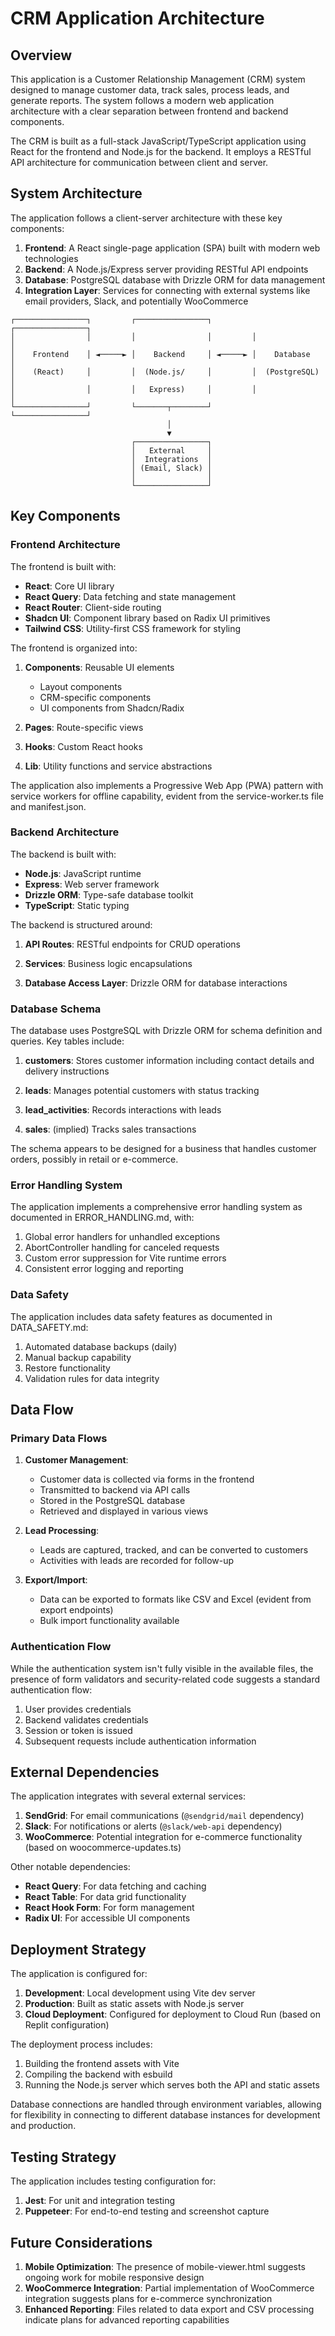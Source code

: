 # CRM Application Architecture

## Overview

This application is a Customer Relationship Management (CRM) system designed to manage customer data, track sales, process leads, and generate reports. The system follows a modern web application architecture with a clear separation between frontend and backend components.

The CRM is built as a full-stack JavaScript/TypeScript application using React for the frontend and Node.js for the backend. It employs a RESTful API architecture for communication between client and server.

## System Architecture

The application follows a client-server architecture with these key components:

1. **Frontend**: A React single-page application (SPA) built with modern web technologies
2. **Backend**: A Node.js/Express server providing RESTful API endpoints 
3. **Database**: PostgreSQL database with Drizzle ORM for data management
4. **Integration Layer**: Services for connecting with external systems like email providers, Slack, and potentially WooCommerce

```
┌────────────────┐         ┌────────────────┐         ┌────────────────┐
│                │         │                │         │                │
│    Frontend    │ ◄─────► │    Backend     │ ◄─────► │    Database    │
│    (React)     │         │  (Node.js/     │         │  (PostgreSQL)  │
│                │         │   Express)     │         │                │
└────────────────┘         └───────┬────────┘         └────────────────┘
                                   │
                                   ▼
                           ┌────────────────┐
                           │   External     │
                           │  Integrations  │
                           │ (Email, Slack) │
                           │                │
                           └────────────────┘
```

## Key Components

### Frontend Architecture

The frontend is built with:

- **React**: Core UI library
- **React Query**: Data fetching and state management
- **React Router**: Client-side routing
- **Shadcn UI**: Component library based on Radix UI primitives
- **Tailwind CSS**: Utility-first CSS framework for styling

The frontend is organized into:

1. **Components**: Reusable UI elements
   - Layout components
   - CRM-specific components
   - UI components from Shadcn/Radix
   
2. **Pages**: Route-specific views
   
3. **Hooks**: Custom React hooks
   
4. **Lib**: Utility functions and service abstractions

The application also implements a Progressive Web App (PWA) pattern with service workers for offline capability, evident from the service-worker.ts file and manifest.json.

### Backend Architecture

The backend is built with:

- **Node.js**: JavaScript runtime
- **Express**: Web server framework
- **Drizzle ORM**: Type-safe database toolkit
- **TypeScript**: Static typing

The backend is structured around:

1. **API Routes**: RESTful endpoints for CRUD operations
   
2. **Services**: Business logic encapsulations
   
3. **Database Access Layer**: Drizzle ORM for database interactions

### Database Schema

The database uses PostgreSQL with Drizzle ORM for schema definition and queries. Key tables include:

1. **customers**: Stores customer information including contact details and delivery instructions
   
2. **leads**: Manages potential customers with status tracking
   
3. **lead_activities**: Records interactions with leads
   
4. **sales**: (implied) Tracks sales transactions

The schema appears to be designed for a business that handles customer orders, possibly in retail or e-commerce.

### Error Handling System

The application implements a comprehensive error handling system as documented in ERROR_HANDLING.md, with:

1. Global error handlers for unhandled exceptions
2. AbortController handling for canceled requests
3. Custom error suppression for Vite runtime errors
4. Consistent error logging and reporting

### Data Safety

The application includes data safety features as documented in DATA_SAFETY.md:

1. Automated database backups (daily)
2. Manual backup capability
3. Restore functionality
4. Validation rules for data integrity

## Data Flow

### Primary Data Flows

1. **Customer Management**:
   - Customer data is collected via forms in the frontend
   - Transmitted to backend via API calls
   - Stored in the PostgreSQL database
   - Retrieved and displayed in various views

2. **Lead Processing**:
   - Leads are captured, tracked, and can be converted to customers
   - Activities with leads are recorded for follow-up

3. **Export/Import**:
   - Data can be exported to formats like CSV and Excel (evident from export endpoints)
   - Bulk import functionality available

### Authentication Flow

While the authentication system isn't fully visible in the available files, the presence of form validators and security-related code suggests a standard authentication flow:

1. User provides credentials
2. Backend validates credentials
3. Session or token is issued
4. Subsequent requests include authentication information

## External Dependencies

The application integrates with several external services:

1. **SendGrid**: For email communications (`@sendgrid/mail` dependency)
2. **Slack**: For notifications or alerts (`@slack/web-api` dependency)
3. **WooCommerce**: Potential integration for e-commerce functionality (based on woocommerce-updates.ts)

Other notable dependencies:

- **React Query**: For data fetching and caching
- **React Table**: For data grid functionality
- **React Hook Form**: For form management
- **Radix UI**: For accessible UI components

## Deployment Strategy

The application is configured for:

1. **Development**: Local development using Vite dev server
2. **Production**: Built as static assets with Node.js server
3. **Cloud Deployment**: Configured for deployment to Cloud Run (based on Replit configuration)

The deployment process includes:

1. Building the frontend assets with Vite
2. Compiling the backend with esbuild
3. Running the Node.js server which serves both the API and static assets

Database connections are handled through environment variables, allowing for flexibility in connecting to different database instances for development and production.

## Testing Strategy

The application includes testing configuration for:

1. **Jest**: For unit and integration testing
2. **Puppeteer**: For end-to-end testing and screenshot capture

## Future Considerations

1. **Mobile Optimization**: The presence of mobile-viewer.html suggests ongoing work for mobile responsive design
2. **WooCommerce Integration**: Partial implementation of WooCommerce integration suggests plans for e-commerce synchronization
3. **Enhanced Reporting**: Files related to data export and CSV processing indicate plans for advanced reporting capabilities